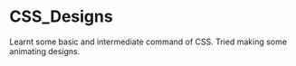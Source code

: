 # CSS_Designs
Learnt some basic and intermediate command of CSS. Tried making some animating designs.
